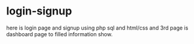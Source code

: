 # login-signup
here is login page and signup using php sql and html/css and 3rd page is dashboard page to filled information show.
